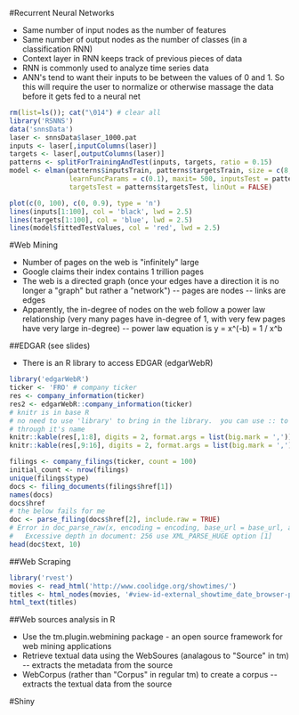 #Recurrent Neural Networks

- Same number of input nodes as the number of features
- Same number of output nodes as the number of classes (in a classification RNN)
- Context layer in RNN keeps track of previous pieces of data
- RNN is commonly used to analyze time series data
- ANN's tend to want their inputs to be between the values of 0 and 1.  So this will require the user to normalize or otherwise massage the data before it gets fed to a neural net


```R
rm(list=ls()); cat("\014") # clear all
library('RSNNS')
data('snnsData')
laser <- snnsData$laser_1000.pat
inputs <- laser[,inputColumns(laser)]
targets <- laser[,outputColumns(laser)]
patterns <- splitForTrainingAndTest(inputs, targets, ratio = 0.15)
model <- elman(patterns$inputsTrain, patterns$targetsTrain, size = c(8, 8), 
               learnFuncParams = c(0.1), maxit= 500, inputsTest = patterns$inputsTest, 
               targetsTest = patterns$targetsTest, linOut = FALSE)

plot(c(0, 100), c(0, 0.9), type = 'n')
lines(inputs[1:100], col = 'black', lwd = 2.5)
lines(targets[1:100], col = 'blue', lwd = 2.5)
lines(model$fittedTestValues, col = 'red', lwd = 2.5)
```

#Web Mining

- Number of pages on the web is "infinitely" large
- Google claims their index contains 1 trillion pages
- The web is a directed graph (once your edges have a direction it is no longer a "graph" but rather a "network")
-- pages are nodes
-- links are edges
- Apparently, the in-degree of nodes on the web follow a power law relationship (very many pages have in-degree of 1, with very few pages have very large in-degree)
-- power law equation is y = x^(-b) = 1 / x^b 

##EDGAR (see slides)

- There is an R library to access EDGAR (edgarWebR)

```R
library('edgarWebR')
ticker <- 'FRO' # company ticker
res <- company_information(ticker)
res2 <- edgarWebR::company_information(ticker)
# knitr is in base R
# no need to use 'library' to bring in the library.  you can use :: to access it
# through it's name
knitr::kable(res[,1:8], digits = 2, format.args = list(big.mark = ','))
knitr::kable(res[,9:16], digits = 2, format.args = list(big.mark = ','))

filings <- company_filings(ticker, count = 100)
initial_count <- nrow(filings)
unique(filings$type)
docs <- filing_documents(filings$href[1])
names(docs)
docs$href
# the below fails for me
doc <- parse_filing(docs$href[2], include.raw = TRUE)
# Error in doc_parse_raw(x, encoding = encoding, base_url = base_url, as_html = as_html,  : 
#   Excessive depth in document: 256 use XML_PARSE_HUGE option [1]
head(doc$text, 10)
```


##Web Scraping

```R
library('rvest')
movies <- read_html('http://www.coolidge.org/showtimes/')
titles <- html_nodes(movies, '#view-id-external_showtime_date_browser-page div.film-event-title')
html_text(titles)
```


##Web sources analysis in R
- Use the tm.plugin.webmining package - an open source framework for web mining applications
- Retrieve textual data using the WebSoures (analagous to "Source" in tm)
-- extracts the metadata from the source
- WebCorpus (rather than "Corpus" in regular tm) to create a corpus
-- extracts the textual data from the source

#Shiny

